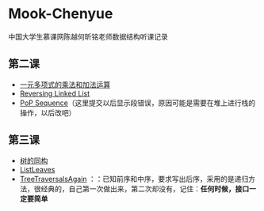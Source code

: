 # Mook-Chenyue
中国大学生慕课网陈越何昕铭老师数据结构听课记录
## 第二课
* [一元多项式的乘法和加法运算](AddplusMult.c)
* [Reversing Linked List](ReversingList.c)    
* [PoP Sequence](PopSequence.c)（这里提交以后显示段错误，原因可能是需要在堆上进行栈的操作，以后改吧）
## 第三课
* [树的同构](HasSameCon.c)
* [ListLeaves](ListLeaves.c)
* [TreeTraversalsAgain](TreeTraversalsAgain.c) ：：已知前序和中序，要求写出后序，采用的是递归方法，很经典的，自己第一次做出来，第二次却没有，记住：**任何时候，接口一定要简单**
